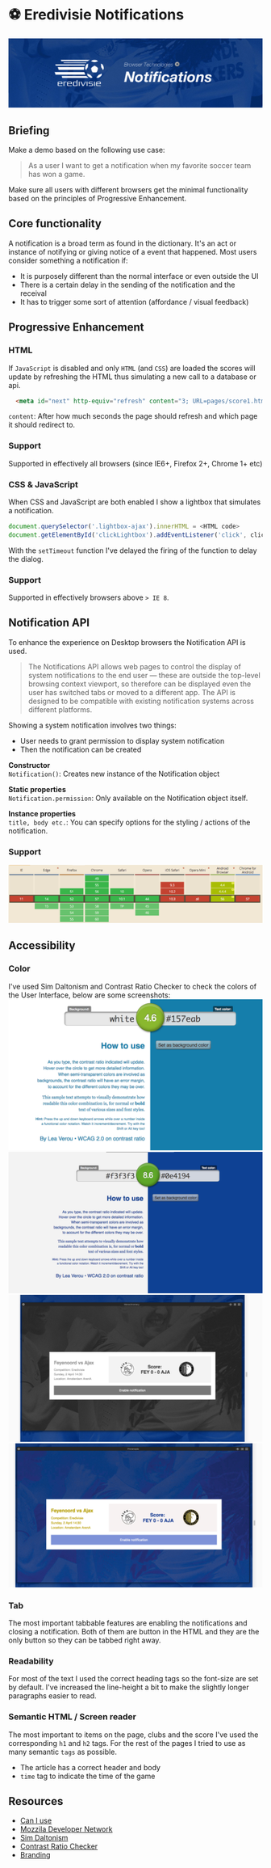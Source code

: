 # ⚽️ Eredivisie Notifications

![GitHub Banner](github/github_banner.png)

## Briefing
Make a demo based on the following use case:

> As a user I want to get a notification when my favorite soccer team has won a game.

Make sure all users with different browsers get the minimal functionality based on the principles of Progressive Enhancement.

## Core functionality
A notification is a broad term as found in the dictionary. It's an act or instance of notifying or giving notice of a event that happened. Most users consider something a notification if:
* It is purposely different than the normal interface or even outside the UI
* There is a certain delay in the sending of the notification and the receival
* It has to trigger some sort of attention (affordance / visual feedback)

## Progressive Enhancement

### HTML
If `JavaScript` is disabled and only `HTML` (and `CSS`) are loaded the scores will update by refreshing the HTML thus simulating a new call to a database or api.

```html
  <meta id="next" http-equiv="refresh" content="3; URL=pages/score1.html">
```

`content`: After how much seconds the page should refresh and which page it should redirect to.

### Support
Supported in effectively all browsers (since IE6+, Firefox 2+, Chrome 1+ etc)

### CSS & JavaScript
When CSS and JavaScript are both enabled I show a lightbox that simulates a notification.

```js
document.querySelector('.lightbox-ajax').innerHTML = <HTML code>
document.getElementById('clickLightbox').addEventListener('click', clickLightbox, false);
```

With the `setTimeout` function I've delayed the firing of the function to delay the dialog.

### Support
Supported in effectively browsers above `> IE 8`.

## Notification API
To enhance the experience on Desktop browsers the Notification API is used.
> The Notifications API allows web pages to control the display of system notifications to the end user — these are outside the top-level browsing context viewport, so therefore can be displayed even the user has switched tabs or moved to a different app. The API is designed to be compatible with existing notification systems across different platforms.

Showing a system notification involves two things:
* User needs to grant permission to display system notification
* Then the notification can be created

**Constructor**  
`Notification()`: Creates new instance of the Notification object  

**Static properties**  
`Notification.permission`: Only available on the Notification object itself.

**Instance properties**  
`title, body etc.`: You can specify options for the styling / actions of the notification.

### Support
![Can I Use](github/notification_support.png)

## Accessibility
### Color
I've used Sim Daltonism and Contrast Ratio Checker to check the colors of the User Interface, below are some screenshots:
![Contrast Ratio Checker](github/color_1.png)
![Contrast Ratio Checker](github/color_2.png)
![Sim Daltonism](github/color_3.png)
![Sim Daltonism](github/color_4.png)

### Tab
The most important tabbable features are enabling the notifications and closing a notification. Both of them are button in the HTML and they are the only button so they can be tabbed right away.

### Readability
For most of the text I used the correct heading tags so the font-size are set by default. I've increased the line-height a bit to make the slightly longer paragraphs easier to read.

### Semantic HTML / Screen reader
The most important to items on the page, clubs and the score I've used the corresponding `h1` and `h2` tags. For the rest of the pages I tried to use as many semantic `tags` as possible.
* The article has a correct header and body
* `time` tag to indicate the time of the game


## Resources
* [Can I use](caniuse.com)
* [Mozzila Developer Network](https://developer.mozilla.org/en-US/docs/Web/API/Notifications_API)
* [Sim Daltonism](https://michelf.ca/projects/sim-daltonism/)
* [Contrast Ratio Checker](https://leaverou.github.io/contrast-ratio/)
* [Branding](http://www.eredivisie.nl)
